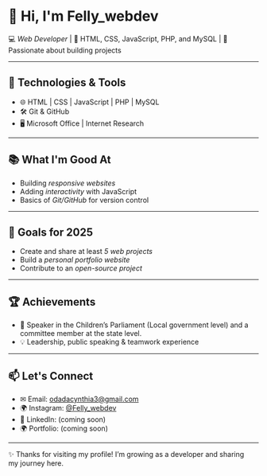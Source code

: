 # 👋 Hi, I'm Felly_webdev 

💻 *Web Developer* | 🌱 HTML, CSS, JavaScript, PHP, and MySQL | 🚀 Passionate about building projects

---

## 🔧 Technologies & Tools
- 🌐 HTML | CSS | JavaScript | PHP | MySQL
- 🛠 Git & GitHub  
- 🖥 Microsoft Office | Internet Research  

---

## 📚 What I'm Good At
- Building *responsive websites*
- Adding *interactivity* with JavaScript  
- Basics of *Git/GitHub* for version control  

---

## 🎯 Goals for 2025
- Create and share at least *5 web projects*
- Build a *personal portfolio website*  
- Contribute to an *open-source project*

---

## 🏆 Achievements
- 🎤 Speaker in the Children’s Parliament (Local government level) and a committee member at the state level.  
- 💡 Leadership, public speaking & teamwork experience

---

## 📫 Let's Connect
- ✉ Email: odadacynthia3@gmail.com
- 🌍 Instagram: [@Felly_webdev](https://instagram.com/Felly_webdev)
- 💼 LinkedIn: (coming soon)
- 🌍 Portfolio: (coming soon)

---

✨ Thanks for visiting my profile! I’m growing as a developer and sharing my journey here.

